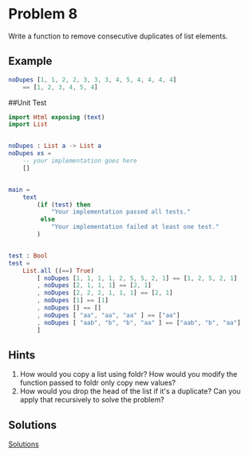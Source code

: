 # Problem 8
Write a function to remove consecutive duplicates of list elements. 

## Example
```elm
noDupes [1, 1, 2, 2, 3, 3, 3, 4, 5, 4, 4, 4, 4]
    == [1, 2, 3, 4, 5, 4]
```
##Unit Test
```elm
import Html exposing (text)
import List 


noDupes : List a -> List a
noDupes xs =
    -- your implementation goes here
    []


main =
    text
        (if (test) then
            "Your implementation passed all tests."
         else
            "Your implementation failed at least one test."
        )


test : Bool
test =
    List.all ((==) True)
        [ noDupes [1, 1, 1, 1, 2, 5, 5, 2, 1] == [1, 2, 5, 2, 1]         
        , noDupes [2, 1, 1, 1] == [2, 1] 
        , noDupes [2, 2, 2, 1, 1, 1] == [2, 1] 
        , noDupes [1] == [1] 
        , noDupes [] == []
        , noDupes [ "aa", "aa", "aa" ] == ["aa"]
        , noDupes [ "aab", "b", "b", "aa" ] == ["aab", "b", "aa"] 
        ]
```

## Hints
1. How would you copy a list using foldr? How would you modify the function passed to foldr only copy new values?
2. How would you drop the head of the list if it's a duplicate? Can you apply that recursively to solve the problem?

## Solutions
[Solutions](../s/s08.md)